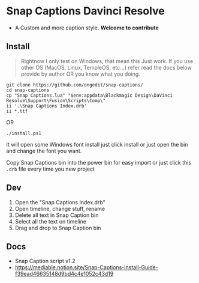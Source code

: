 # Snap Captions Davinci Resolve

- A Custom and more caption style. **Welcome to contribute**

## Install

> Rightnow I only test on Windows, that mean this Just work. If you use other OS (MacOS, Linux, 
TempleOS, etc...) refer read the docs below provide by author OR you know what you doing.

```pwsh
git clone https://github.com/ongedit/snap-captions/
cd snap-captions
cp "Snap Captions.lua" "$env:appdata\Blackmagic Design\DaVinci Resolve\Support\Fusion\Scripts\Comp\"
ii '.\Snap Captions Index.drb'
ii *.ttf
```

OR

```pwsh
./install.ps1
```

It will open some Windows font install just click install or just open the bin and change the font you want.

Copy Snap Captions bin into the power bin for easy import or just click this `.drb` file every time you new project

## Dev 

1. Open the "Snap Captions Index.drb"
2. Open timeline, change stuff, rename
3. Delete all text in Snap Caption bin
4. Select all the text on timeline
5. Drag and drop to Snap Caption bin

## Docs

- Snap Caption script v1.2
- https://mediable.notion.site/Snap-Captions-Install-Guide-f39ead46635148d9bd4c4e1052c43d19 
